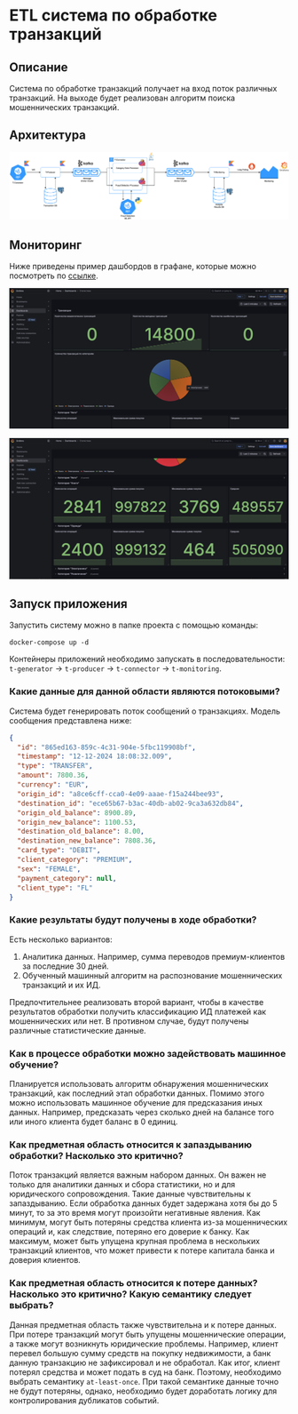 # ETL система по обработке транзакций

## Описание
Система по обработке транзакций получает на вход поток различных транзакций. На выходе будет реализован 
алгоритм поиска мошеннических транзакций.

## Архитектура

![architecture](/images/TransactionArchitecture.png)

## Мониторинг

Ниже приведены пример дашбордов в графане, которые можно посмотреть по [ссылке](http://localhost:3001).

![image-1](/images/1.png)

![image-2](/images/2.png)

## Запуск приложения
Запустить систему можно в папке проекта с помощью команды:
```shell
docker-compose up -d
```
Контейнеры приложений необходимо запускать в последовательности: 
`t-generator` -> `t-producer` -> `t-connector` -> `t-monitoring`.

### Какие данные для данной области являются потоковыми?

Система будет генерировать поток сообщений о транзакциях. Модель сообщения представлена ниже:
```json
{
  "id": "865ed163-859c-4c31-904e-5fbc119908bf",
  "timestamp": "12-12-2024 18:08:32.009",
  "type": "TRANSFER",
  "amount": 7800.36,
  "currency": "EUR",
  "origin_id": "a8ce6cff-cca0-4e09-aaae-f15a244bee93",
  "destination_id": "ece65b67-b3ac-40db-ab02-9ca3a632db84",
  "origin_old_balance": 8900.89,
  "origin_new_balance": 1100.53,
  "destination_old_balance": 8.00,
  "destination_new_balance": 7808.36,
  "card_type": "DEBIT",
  "client_category": "PREMIUM",
  "sex": "FEMALE",
  "payment_category": null,
  "client_type": "FL"
}
```

### Какие результаты будут получены в ходе обработки?
Есть несколько вариантов:
1) Аналитика данных. Например, сумма переводов премиум-клиентов за последние 30 дней.
2) Обученный машинный алгоритм на распознование мошеннических транзакций и их ИД.

Предпочтительнее реализовать второй вариант, чтобы в качестве результатов обработки получить классификацию ИД 
платежей как мошеннических или нет. В противном случае, будут получены различные статистические данные.

### Как в процессе обработки можно задействовать машинное обучение?
Планируется использовать алгоритм обнаружения мошеннических транзакций, как последний этап обработки данных. 
Помимо этого можно использовать машинное обучение для предсказания иных данных. Например, предсказать через 
сколько дней на балансе того или иного клиента будет баланс в 0 единиц.

### Как предметная область относится к запаздыванию обработки? Насколько это критично?
Поток транзакций является важным набором данных. Он важен не только для аналитики данных и сбора статистики, но и
для юридического сопровождения. Такие данные чувствительны к запаздыванию. Если обработка данных будет задержана
хотя бы до 5 минут, то за это время могут произойти негативные явления. Как минимум, могут быть потеряны
средства клиента из-за мошеннических операций и, как следствие, потеряно его доверие к банку. Как максимум, 
может быть упущена крупная проблема в нескольких транзакций клиентов, что может привести к потере капитала банка и
доверия клиентов.

### Как предметная область относится к потере данных? Насколько это критично? Какую семантику следует выбрать?
Данная предметная область также чувствительна и к потере данных. При потере транзакций могут быть упущены
мошеннические операции, а также могут возникнуть юридические проблемы. Например, клиент перевел большую сумму
средств на покупку недвижимости, а банк данную транзакцию не зафиксировал и не обработал. Как итог, клиент 
потерял средства и может подать в суд на банк. Поэтому, необходимо выбрать семантику `at-least-once`. При такой
семантике данные точно не будут потеряны, однако, необходимо будет доработать логику для контролирования дубликатов
событий.
